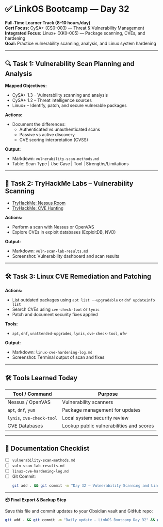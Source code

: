 # ✅ LinkOS Bootcamp — Day 32

**Full-Time Learner Track (8–10 hours/day)**  
**Cert Focus:** CySA+ (CS0-003) — Threat & Vulnerability Management  
**Integrated Focus:** Linux+ (XK0-005) — Package scanning, CVEs, and hardening  
**Goal:** Practice vulnerability scanning, analysis, and Linux system hardening

---

## 🔍 Task 1: Vulnerability Scan Planning and Analysis

**Mapped Objectives:**  
- CySA+ 1.3 – Vulnerability scanning and analysis  
- CySA+ 1.2 – Threat intelligence sources  
- Linux+ – Identify, patch, and secure vulnerable packages

**Actions:**  
- Document the differences:
  - Authenticated vs unauthenticated scans  
  - Passive vs active discovery  
  - CVE scoring interpretation (CVSS)

**Output:**  
- Markdown: `vulnerability-scan-methods.md`  
- Table: Scan Type | Use Case | Tool | Strengths/Limitations

---

## 🧪 Task 2: TryHackMe Labs – Vulnerability Scanning

- [TryHackMe: Nessus Room](https://tryhackme.com/room/nessus)  
- [TryHackMe: CVE Hunting](https://tryhackme.com/room/cveexploration)

**Actions:**  
- Perform a scan with Nessus or OpenVAS  
- Explore CVEs in exploit databases (ExploitDB, NVD)

**Output:**  
- Markdown: `vuln-scan-lab-results.md`  
- Screenshot: Vulnerability dashboard and scan results

---

## 🛠️ Task 3: Linux CVE Remediation and Patching

**Actions:**  
- List outdated packages using `apt list --upgradable` or `dnf updateinfo list`  
- Search CVEs using `cve-check-tool` or `lynis`  
- Patch and document security fixes applied

**Tools:**  
- `apt`, `dnf`, `unattended-upgrades`, `lynis`, `cve-check-tool`, `ufw`

**Output:**  
- Markdown: `linux-cve-hardening-log.md`  
- Screenshot: Terminal output of scan and fixes

---

## 🛠️ Tools Learned Today

| Tool / Command         | Purpose                                      |
|------------------------|----------------------------------------------|
| Nessus / OpenVAS       | Vulnerability scanners                       |
| `apt`, `dnf`, `yum`    | Package management for updates               |
| `lynis`, `cve-check-tool` | Local system security review              |
| CVE Databases          | Lookup public vulnerabilities and scores     |

---

## 📁 Documentation Checklist

- [ ] `vulnerability-scan-methods.md`  
- [ ] `vuln-scan-lab-results.md`  
- [ ] `linux-cve-hardening-log.md`  
- [ ] Git Commit:
  ```bash
  git add . && git commit -m "Day 32 – Vulnerability Scanning and Linux Hardening" && git push origin main
  ```

---

**📦 Final Export & Backup Step**

Save this file and commit updates to your Obsidian vault and GitHub repo:

```bash
git add . && git commit -m "Daily update – LinkOS Bootcamp Day 32" && git push origin main
```

